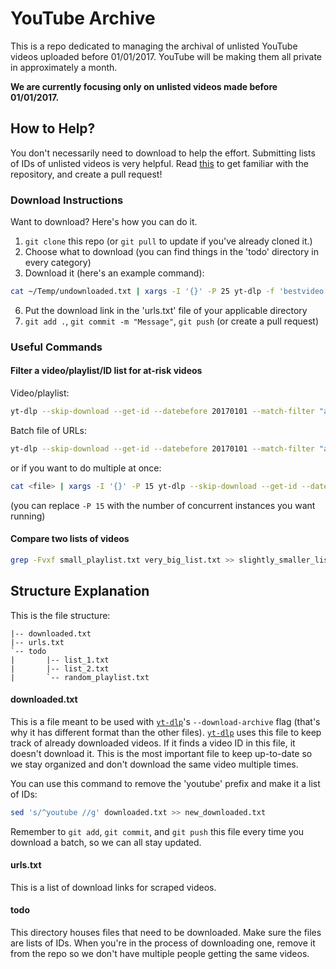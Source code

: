 # YouTube Archive
This is a repo dedicated to managing the archival of unlisted YouTube videos uploaded before 01/01/2017. 
YouTube will be making them all private in approximately a month.

**We are currently focusing only on unlisted videos made before 01/01/2017.**

## How to Help?
You don't necessarily need to download to help the effort. Submitting lists of IDs of unlisted videos is very helpful.
Read [this](#structure-explanation) to get familiar with the repository, and create a pull request!

### Download Instructions
Want to download? Here's how you can do it.
1. `git clone` this repo (or `git pull` to update if you've already cloned it.)
2. Choose what to download (you can find things in the 'todo' directory in every category)
3. Download it (here's an example command): 
```bash
cat ~/Temp/undownloaded.txt | xargs -I '{}' -P 25 yt-dlp -f 'bestvideo[ext=mp4]+bestaudio[ext=m4a]/bestvideo+bestaudio' --merge-output-format mp4 --add-metadata --embed-thumbnail --write-thumbnail -i --download-archive ~/youtube-archive/CYOA/downloaded.txt --external-downloader aria2c --external-downloader-args "-j 16 -x 16 -s 16 -k 5M" -o "~/Youtuve/%(channel)s/%(id)s.%(ext)s" --datebefore 20170101 'https://youtube.com/watch?v={}'
```
6. Put the download link in the 'urls.txt' file of your applicable directory
7. `git add .`, `git commit -m "Message"`, `git push` (or create a pull request)

### Useful Commands
#### Filter a video/playlist/ID list for at-risk videos

Video/playlist:
```bash
yt-dlp --skip-download --get-id --datebefore 20170101 --match-filter "availability = 'unlisted'" <url>
```
Batch file of URLs:
```bash
yt-dlp --skip-download --get-id --datebefore 20170101 --match-filter "availability = 'unlisted'" --batch-file <file>
```
or if you want to do multiple at once:
```bash
cat <file> | xargs -I '{}' -P 15 yt-dlp --skip-download --get-id --datebefore 20170101 --match-filter "availability = 'unlisted'" 'https://youtube.com/watch?v={}'
```
(you can replace `-P 15` with the number of concurrent instances you want running)

#### Compare two lists of videos
```bash
grep -Fvxf small_playlist.txt very_big_list.txt >> slightly_smaller_list.txt
```

## Structure Explanation
This is the file structure:
```
|-- downloaded.txt
|-- urls.txt
`-- todo
|       |-- list_1.txt
|       |-- list_2.txt
|       `-- random_playlist.txt
```

#### downloaded.txt
This is a file meant to be used with [`yt-dlp`](https://github.com/yt-dlp/yt-dlp)'s `--download-archive` flag (that's why it has different format than the other files).
[`yt-dlp`](https://github.com/yt-dlp/yt-dlp) uses this file to keep track of already downloaded videos. If it finds a video ID in this file, it doesn't download it.
This is the most important file to keep up-to-date so we stay organized and don't download the same video multiple times.

You can use this command to remove the 'youtube' prefix and make it a list of IDs:
```bash
sed 's/^youtube //g' downloaded.txt >> new_downloaded.txt
```

Remember to `git add`, `git commit`, and `git push` this file every time you download a batch, so we can all stay updated.

#### urls.txt
This is a list of download links for scraped videos.

#### todo
This directory houses files that need to be downloaded. Make sure the files are lists of IDs. 
When you're in the process of downloading one, remove it from the repo so we don't have multiple people getting the same videos.
